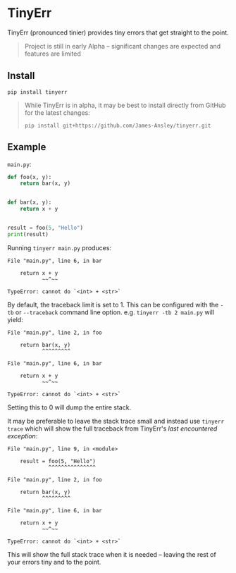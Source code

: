 # TinyErr

TinyErr (pronounced tinier) provides tiny errors that get straight to the point.

> Project is still in early Alpha – significant changes are expected and
> features are limited

## Install

```
pip install tinyerr
```

> While TinyErr is in alpha, it may be best to install directly from GitHub for
> the latest changes:
> ```
> pip install git+https://github.com/James-Ansley/tinyerr.git
> ```

## Example

`main.py`:

```python
def foo(x, y):
    return bar(x, y)


def bar(x, y):
    return x + y


result = foo(5, "Hello")
print(result)
```

Running `tinyerr main.py` produces:

```text
File "main.py", line 6, in bar

    return x + y
           ~~^~~

TypeError: cannot do `<int> + <str>`
```

By default, the traceback limit is set to 1. This can be configured with
the `-tb` or `--traceback` command line option. e.g. `tinyerr -tb 2 main.py`
will yield:

```text
File "main.py", line 2, in foo

    return bar(x, y)
           ^^^^^^^^^

File "main.py", line 6, in bar

    return x + y
           ~~^~~

TypeError: cannot do `<int> + <str>`
```

Setting this to 0 will dump the entire stack.

It may be preferable to leave the stack trace small and instead
use `tinyerr trace` which will show the full traceback from TinyErr's _last
encountered exception_:

```text
File "main.py", line 9, in <module>

    result = foo(5, "Hello")
             ^^^^^^^^^^^^^^^

File "main.py", line 2, in foo

    return bar(x, y)
           ^^^^^^^^^

File "main.py", line 6, in bar

    return x + y
           ~~^~~

TypeError: cannot do `<int> + <str>`
```

This will show the full stack trace when it is needed – leaving the rest of your
errors tiny and to the point.
